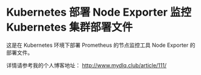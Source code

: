 # Kubernetes 部署 Node Exporter 监控 Kubernetes 集群部署文件

这是在 Kubernetes 环境下部署 Prometheus 的节点监控工具 Node Exporter 的部署文件。

详情请参考我的个人博客地址： http://www.mydlq.club/article/111/